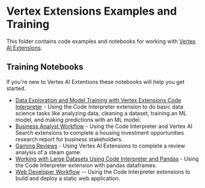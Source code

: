 # Vertex Extensions Examples and Training

This folder contains code examples and notebooks for working with [Vertex AI Extensions](https://cloud.google.com/vertex-ai/generative-ai/docs/extensions/overview). 

## Training Notebooks

If you're new to Vertex AI Extentions these notebooks will help you get started.

* [Data Exploration and Model Training with Vertex Extensions Code Interpreter](notebooks/data_science_code_interpreter.ipynb) - Using the Code Interpreter extension to do basic data science tasks like analyzing data, cleaning a dataset, training an ML model, and making predictions with an ML model.
* [Business Analyst Workflow](notebooks/business_analyst_workflow_vertex_extensions.ipynb) - Using the Code Interpreter and Vertex AI Search extensions to complete a housing investment opportunities research report for business stakeholders.
* [Gaming Reviews](notebooks/game_review_analysis_vertex_extensions.ipynb) - Using Vertex AI Extensions to complete a review analysis of a steam game.
* [Working with Large Datasets Using Code Interpreter and Pandas](notebooks/pandas_code_interpreter.ipynb) - Using the Code Interpreter extension with pandas dataframes.
* [Web Developer Workflow](notebooks/web_developer_workflow_vertex_extensions.ipynb) -- Using the Code Interpreter extensions to build and deploy a static web application.
